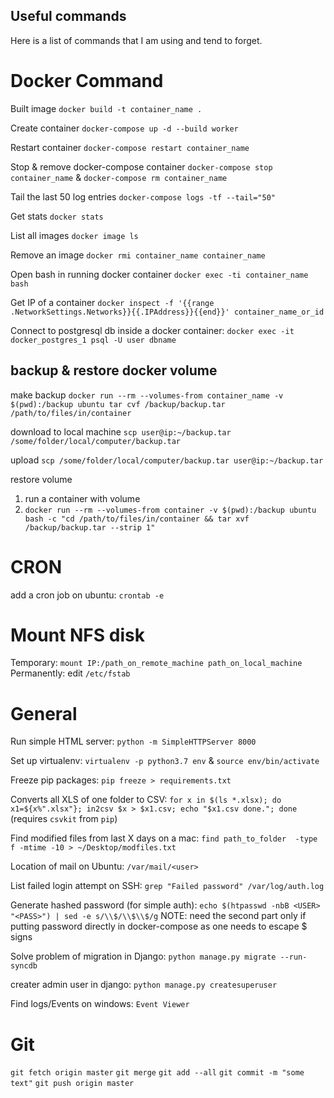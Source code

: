 ## Useful commands
Here is a list of commands that I am using and tend to forget.

# Docker Command

Built image
`docker build -t container_name .`

Create container
`docker-compose up -d --build worker`

Restart container
`docker-compose restart container_name`

Stop & remove docker-compose container
`docker-compose stop container_name` & `docker-compose rm container_name`

Tail the last 50 log entries
`docker-compose logs -tf --tail="50"`

Get stats
`docker stats`

List all images
`docker image ls`

Remove an image
`docker rmi container_name container_name`

Open bash in running docker container
`docker exec -ti container_name bash`

Get IP of a container
`docker inspect -f '{{range .NetworkSettings.Networks}}{{.IPAddress}}{{end}}' container_name_or_id`

Connect to postgresql db inside a docker container: `docker exec -it docker_postgres_1 psql -U user dbname`

## backup & restore docker volume

make backup
`docker run --rm --volumes-from container_name -v $(pwd):/backup ubuntu tar cvf /backup/backup.tar /path/to/files/in/container`


download to local machine
`scp user@ip:~/backup.tar /some/folder/local/computer/backup.tar`

upload
`scp /some/folder/local/computer/backup.tar user@ip:~/backup.tar`

restore volume
1) run a container with volume
2) `docker run --rm --volumes-from container -v $(pwd):/backup ubuntu bash -c "cd /path/to/files/in/container && tar xvf /backup/backup.tar --strip 1"`

# CRON
add a cron job on ubuntu: `crontab -e`


# Mount NFS disk
Temporary: `mount IP:/path_on_remote_machine path_on_local_machine`
Permanently: edit `/etc/fstab`

# General
Run simple HTML server: `python -m SimpleHTTPServer 8000`

Set up virtualenv: `virtualenv -p python3.7 env` & `source env/bin/activate`

Freeze pip packages: `pip freeze > requirements.txt`

Converts all XLS of one folder to CSV: `for x in $(ls *.xlsx); do x1=${x%".xlsx"}; in2csv $x > $x1.csv; echo "$x1.csv done."; done` (requires `csvkit` from `pip`)

Find modified files from last X days on a mac: `find path_to_folder  -type f -mtime -10 > ~/Desktop/modfiles.txt`

Location of mail on Ubuntu: `/var/mail/<user>`

List failed login attempt on SSH: `grep "Failed password" /var/log/auth.log`

Generate hashed password (for simple auth): `echo $(htpasswd -nbB <USER> "<PASS>") | sed -e s/\\$/\\$\\$/g`
NOTE: need the second part only if putting password directly in docker-compose as one needs to escape $ signs

Solve problem of migration in Django: `python manage.py migrate --run-syncdb`

creater admin user in django: `python manage.py createsuperuser`

Find logs/Events on windows: `Event Viewer`

# Git

`git fetch origin master`
`git merge`
`git add --all`
`git commit -m "some text"`
`git push origin master`
